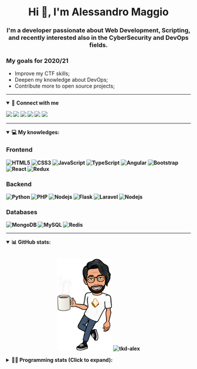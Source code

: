 <h1 align="center">Hi 👋, I'm Alessandro Maggio</h1>
<h3 align="center">I'm a developer passionate about Web Development, Scripting, and recently interested also in the CyberSecurity and DevOps fields.</h3>

### My goals for 2020/21
- Improve my CTF skills;
- Deepen my knowledge about DevOps;
- Contribute more to open source projects;

____

<details open>
<summary>🤝 <b>Connect with me<b></summary>

<p align = "center">

[<img src="https://img.shields.io/badge/twitter-1DA1F2.svg?&style=for-the-badge&logo=twitter&logoColor=white" />](https://twitter.com/TkdAxel)
[<img src ="https://img.shields.io/badge/portfolio-web-%23.svg?&style=for-the-badge&logo=&logoColor=white%22">](https://alessandromaggio.it/)
[<img src ="https://img.shields.io/badge/Telegram-1ca0f1.svg?&style=for-the-badge&logo=Telegram&logoColor=white%22&link=https://t.me/TkdAlex">](https://t.me/TkdAlex/)
[<img src="https://img.shields.io/badge/gmail-c14438.svg?&style=for-the-badge&logo=Gmail&logoColor=white&link=mailto:alex.tkd.alex@gmail.com"/>](mailto:alex.tkd.alex@gmail.com)
[<img src="https://img.shields.io/badge/linkedin-0077B5.svg?&style=for-the-badge&logo=linkedin&logoColor=white" />](https://www.linkedin.com/in/aalessandromaggio/)
[<img src = "https://img.shields.io/badge/instagram-E4405F.svg?&style=for-the-badge&logo=instagram&logoColor=white">](https://www.instagram.com/tkd_alex/)
<!--- [![Visits Badge](https://badges.pufler.dev/visits/tkd-alex/tkd-alex?style=for-the-badge&color=blue)](https://github.com/tkd-alex/tkd-alex) -->

</p>

</details>

---

<details open>
<summary>💻 <b>My knowledges</b>: </summary>

### Frontend
![HTML5](https://img.shields.io/badge/-HTML5-E34F26.svg?style=for-the-badge&logo=html5&logoColor=ffffff)
![CSS3](https://img.shields.io/badge/-CSS3-1572B6.svg?style=for-the-badge&logo=css3)
![JavaScript](https://img.shields.io/badge/-JavaScript-282C34?style=for-the-badge&logo=javascript)
![TypeScript](https://img.shields.io/badge/-TypeScript-007ACC?style=for-the-badge&logo=typescript)
![Angular](https://img.shields.io/badge/-Angular-DD0031?style=for-the-badge&logo=angular)
![Bootstrap](https://img.shields.io/badge/-Bootstrap-563D7C.svg?style=for-the-badge&logo=bootstrap)
![React](https://img.shields.io/badge/-React-282C34.svg?style=for-the-badge&logo=react&logoColor=ffffff)
![Redux](https://img.shields.io/badge/-Redux-764ABC.svg?style=for-the-badge&logo=redux)

### Backend
![Python](https://img.shields.io/badge/-Python-3776AB.svg?style=for-the-badge&logo=Python&logoColor=ffffff)
![PHP](https://img.shields.io/badge/-PHP-777BB4.svg?style=for-the-badge&logo=PHP&logoColor=ffffff)
![Nodejs](https://img.shields.io/badge/-Bash-4EAA25.svg?style=for-the-badge&logo=gnu-bash&logoColor=ffffff)
![Flask](https://img.shields.io/badge/-Flask-282C34.svg?style=for-the-badge&logo=flask)
![Laravel](https://img.shields.io/badge/-Laravel-FF2D20.svg?style=for-the-badge&logo=laravel&logoColor=ffffff)
![Nodejs](https://img.shields.io/badge/-Nodejs-339933.svg?style=for-the-badge&logo=Node.js&logoColor=ffffff)

### Databases
![MongoDB](https://img.shields.io/badge/-MongoDB-47A248?style=for-the-badge&logo=mongodb&logoColor=ffffff)
![MySQL](https://img.shields.io/badge/-MySQL-4479A1?style=for-the-badge&logo=mysql&logoColor=ffffff)
![Redis](https://img.shields.io/badge/-Redis-DC382D?style=for-the-badge&logo=Redis&logoColor=ffffff)

</details>

---

<details open>
 <summary>📊 <b>GitHub stats</b>: </summary>

<br>

<p align = "center">
    <img src="https://raw.githubusercontent.com/Tkd-Alex/tkd-alex/master/images/321517cd-ff68-41a7-b0d1-e765680568a7-8b6448d9-c944-4146-b633-adbdd25cb471-v1.png" height="250" />
    <img src="https://github-readme-stats.vercel.app/api?username=tkd-alex&show_icons=true&count_private=true&hide_border=true&line_height=25" alt="tkd-alex">
</p>

</design>

<details>
 <summary>👨‍💻 <b>Programming stats (Click to expand)</b>: </summary>
 
<!--START_SECTION:waka-->
**I'm an Early 🐤** 

```text
🌞 Morning    341 commits    █████░░░░░░░░░░░░░░░░░░░░   22.66% 
🌆 Daytime    610 commits    ██████████░░░░░░░░░░░░░░░   40.53% 
🌃 Evening    520 commits    ████████░░░░░░░░░░░░░░░░░   34.55% 
🌙 Night      34 commits     ░░░░░░░░░░░░░░░░░░░░░░░░░   2.26%

```
📅 **I'm Most Productive on Wednesday** 

```text
Monday       230 commits    ███░░░░░░░░░░░░░░░░░░░░░░   15.28% 
Tuesday      234 commits    ████░░░░░░░░░░░░░░░░░░░░░   15.55% 
Wednesday    293 commits    ████░░░░░░░░░░░░░░░░░░░░░   19.47% 
Thursday     248 commits    ████░░░░░░░░░░░░░░░░░░░░░   16.48% 
Friday       248 commits    ████░░░░░░░░░░░░░░░░░░░░░   16.48% 
Saturday     129 commits    ██░░░░░░░░░░░░░░░░░░░░░░░   8.57% 
Sunday       123 commits    ██░░░░░░░░░░░░░░░░░░░░░░░   8.17%

```


📊 **This Week I Spent My Time On** 

```text
⌚︎ Time Zone: Europe/Rome

💬 Programming Languages: 
JavaScript               5 hrs 53 mins       ██████████░░░░░░░░░░░░░░░   39.91% 
Python                   5 hrs 24 mins       █████████░░░░░░░░░░░░░░░░   36.62% 
Text                     1 hr 59 mins        ███░░░░░░░░░░░░░░░░░░░░░░   13.52% 
HTML                     47 mins             █░░░░░░░░░░░░░░░░░░░░░░░░   5.38% 
Markdown                 11 mins             ░░░░░░░░░░░░░░░░░░░░░░░░░   1.24%

🔥 Editors: 
VS Code                  9 hrs 24 mins       ████████████████░░░░░░░░░   63.82% 
Sublime Text             5 hrs 20 mins       █████████░░░░░░░░░░░░░░░░   36.18%

🐱‍💻 Projects: 
PandaScripts-Chrome-Exten5 hrs 41 mins       █████████░░░░░░░░░░░░░░░░   38.59% 
Unknown Project          4 hrs 4 mins        ███████░░░░░░░░░░░░░░░░░░   27.67% 
secret-project-ytm       2 hrs 58 mins       █████░░░░░░░░░░░░░░░░░░░░   20.2% 
myStore                  1 hr 39 mins        ██░░░░░░░░░░░░░░░░░░░░░░░   11.22% 
Twitch-Channel-Points-Min20 mins             ░░░░░░░░░░░░░░░░░░░░░░░░░   2.32%

💻 Operating System: 
Linux                    14 hrs 45 mins      █████████████████████████   100.0%

```

**I Mostly Code in Python** 

```text
Python                   31 repos            ██████████░░░░░░░░░░░░░░░   41.89% 
JavaScript               12 repos            ████░░░░░░░░░░░░░░░░░░░░░   16.22% 
PHP                      5 repos             █░░░░░░░░░░░░░░░░░░░░░░░░   6.76% 
CSS                      5 repos             █░░░░░░░░░░░░░░░░░░░░░░░░   6.76% 
HTML                     5 repos             █░░░░░░░░░░░░░░░░░░░░░░░░   6.76%

```



 Last Updated on 08/09/2021
<!--END_SECTION:waka-->

</details>
